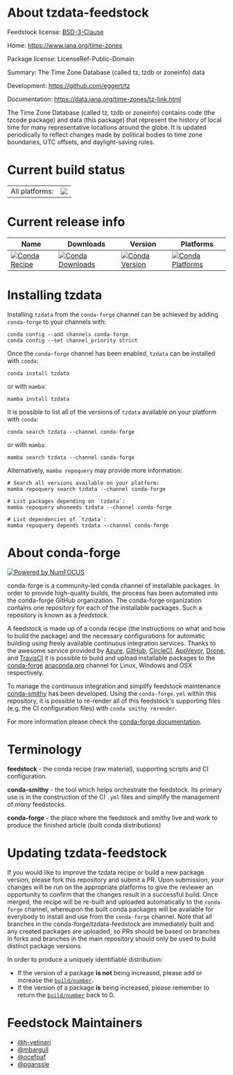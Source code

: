 About tzdata-feedstock
======================

Feedstock license: [BSD-3-Clause](https://github.com/conda-forge/tzdata-feedstock/blob/main/LICENSE.txt)

Home: https://www.iana.org/time-zones

Package license: LicenseRef-Public-Domain

Summary: The Time Zone Database (called tz, tzdb or zoneinfo) data

Development: https://github.com/eggert/tz

Documentation: https://data.iana.org/time-zones/tz-link.html

The Time Zone Database (called tz, tzdb or zoneinfo) contains code
(the tzcode package) and data (this package) that represent the
history of local time for many representative
locations around the globe.  It is updated periodically to reflect
changes made by political bodies to time zone boundaries, UTC offsets,
and daylight-saving rules.


Current build status
====================


<table><tr><td>All platforms:</td>
    <td>
      <a href="https://dev.azure.com/conda-forge/feedstock-builds/_build/latest?definitionId=9931&branchName=main">
        <img src="https://dev.azure.com/conda-forge/feedstock-builds/_apis/build/status/tzdata-feedstock?branchName=main">
      </a>
    </td>
  </tr>
</table>

Current release info
====================

| Name | Downloads | Version | Platforms |
| --- | --- | --- | --- |
| [![Conda Recipe](https://img.shields.io/badge/recipe-tzdata-green.svg)](https://anaconda.org/conda-forge/tzdata) | [![Conda Downloads](https://img.shields.io/conda/dn/conda-forge/tzdata.svg)](https://anaconda.org/conda-forge/tzdata) | [![Conda Version](https://img.shields.io/conda/vn/conda-forge/tzdata.svg)](https://anaconda.org/conda-forge/tzdata) | [![Conda Platforms](https://img.shields.io/conda/pn/conda-forge/tzdata.svg)](https://anaconda.org/conda-forge/tzdata) |

Installing tzdata
=================

Installing `tzdata` from the `conda-forge` channel can be achieved by adding `conda-forge` to your channels with:

```
conda config --add channels conda-forge
conda config --set channel_priority strict
```

Once the `conda-forge` channel has been enabled, `tzdata` can be installed with `conda`:

```
conda install tzdata
```

or with `mamba`:

```
mamba install tzdata
```

It is possible to list all of the versions of `tzdata` available on your platform with `conda`:

```
conda search tzdata --channel conda-forge
```

or with `mamba`:

```
mamba search tzdata --channel conda-forge
```

Alternatively, `mamba repoquery` may provide more information:

```
# Search all versions available on your platform:
mamba repoquery search tzdata --channel conda-forge

# List packages depending on `tzdata`:
mamba repoquery whoneeds tzdata --channel conda-forge

# List dependencies of `tzdata`:
mamba repoquery depends tzdata --channel conda-forge
```


About conda-forge
=================

[![Powered by
NumFOCUS](https://img.shields.io/badge/powered%20by-NumFOCUS-orange.svg?style=flat&colorA=E1523D&colorB=007D8A)](https://numfocus.org)

conda-forge is a community-led conda channel of installable packages.
In order to provide high-quality builds, the process has been automated into the
conda-forge GitHub organization. The conda-forge organization contains one repository
for each of the installable packages. Such a repository is known as a *feedstock*.

A feedstock is made up of a conda recipe (the instructions on what and how to build
the package) and the necessary configurations for automatic building using freely
available continuous integration services. Thanks to the awesome service provided by
[Azure](https://azure.microsoft.com/en-us/services/devops/), [GitHub](https://github.com/),
[CircleCI](https://circleci.com/), [AppVeyor](https://www.appveyor.com/),
[Drone](https://cloud.drone.io/welcome), and [TravisCI](https://travis-ci.com/)
it is possible to build and upload installable packages to the
[conda-forge](https://anaconda.org/conda-forge) [anaconda.org](https://anaconda.org/)
channel for Linux, Windows and OSX respectively.

To manage the continuous integration and simplify feedstock maintenance
[conda-smithy](https://github.com/conda-forge/conda-smithy) has been developed.
Using the ``conda-forge.yml`` within this repository, it is possible to re-render all of
this feedstock's supporting files (e.g. the CI configuration files) with ``conda smithy rerender``.

For more information please check the [conda-forge documentation](https://conda-forge.org/docs/).

Terminology
===========

**feedstock** - the conda recipe (raw material), supporting scripts and CI configuration.

**conda-smithy** - the tool which helps orchestrate the feedstock.
                   Its primary use is in the construction of the CI ``.yml`` files
                   and simplify the management of *many* feedstocks.

**conda-forge** - the place where the feedstock and smithy live and work to
                  produce the finished article (built conda distributions)


Updating tzdata-feedstock
=========================

If you would like to improve the tzdata recipe or build a new
package version, please fork this repository and submit a PR. Upon submission,
your changes will be run on the appropriate platforms to give the reviewer an
opportunity to confirm that the changes result in a successful build. Once
merged, the recipe will be re-built and uploaded automatically to the
`conda-forge` channel, whereupon the built conda packages will be available for
everybody to install and use from the `conda-forge` channel.
Note that all branches in the conda-forge/tzdata-feedstock are
immediately built and any created packages are uploaded, so PRs should be based
on branches in forks and branches in the main repository should only be used to
build distinct package versions.

In order to produce a uniquely identifiable distribution:
 * If the version of a package **is not** being increased, please add or increase
   the [``build/number``](https://docs.conda.io/projects/conda-build/en/latest/resources/define-metadata.html#build-number-and-string).
 * If the version of a package **is** being increased, please remember to return
   the [``build/number``](https://docs.conda.io/projects/conda-build/en/latest/resources/define-metadata.html#build-number-and-string)
   back to 0.

Feedstock Maintainers
=====================

* [@h-vetinari](https://github.com/h-vetinari/)
* [@mbargull](https://github.com/mbargull/)
* [@ocefpaf](https://github.com/ocefpaf/)
* [@pganssle](https://github.com/pganssle/)


